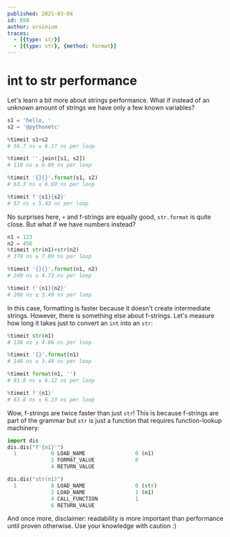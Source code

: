 ```yaml
---
published: 2021-03-04
id: 650
author: orsinium
traces:
  - [{type: str}]
  - [{type: str}, {method: format}]
---
```


# int to str performance

Let's learn a bit more about strings performance. What if instead of an unknown amount of strings we have only a few known variables?

```python
s1 = 'hello, '
s2 = '@pythonetc'

%timeit s1+s2
# 56.7 ns ± 6.17 ns per loop

%timeit ''.join([s1, s2])
# 110 ns ± 6.09 ns per loop

%timeit '{}{}'.format(s1, s2)
# 63.3 ns ± 6.69 ns per loop

%timeit f'{s1}{s2}'
# 57 ns ± 5.43 ns per loop
```

No surprises here, `+` and f-strings are equally good, `str.format` is quite close. But what if we have numbers instead?

```python
n1 = 123
n2 = 456
%timeit str(n1)+str(n2)
# 374 ns ± 7.09 ns per loop

%timeit '{}{}'.format(n1, n2)
# 249 ns ± 4.73 ns per loop

%timeit f'{n1}{n2}'
# 208 ns ± 3.49 ns per loop
```

In this case, formatting is faster because it doesn't create intermediate strings. However, there is something else about f-strings. Let's measure how long it takes just to convert an `int` into an `str`:

```python
%timeit str(n1)
# 138 ns ± 4.86 ns per loop

%timeit '{}'.format(n1)
# 148 ns ± 3.49 ns per loop

%timeit format(n1, '')
# 91.8 ns ± 6.12 ns per loop

%timeit f'{n1}'
# 63.8 ns ± 6.13 ns per loop
```

Wow, f-strings are twice faster than just `str`! This is because f-strings are part of the grammar but `str` is just a function that requires function-lookup machinery:

```python
import dis
dis.dis("f'{n1}'")
  1           0 LOAD_NAME                0 (n1)
              2 FORMAT_VALUE             0
              4 RETURN_VALUE

dis.dis("str(n1)")
  1           0 LOAD_NAME                0 (str)
              2 LOAD_NAME                1 (n1)
              4 CALL_FUNCTION            1
              6 RETURN_VALUE
```

And once more, disclaimer: readability is more important than performance until proven otherwise. Use your knowledge with caution :)
